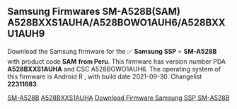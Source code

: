 <h2>Samsung Firmwares SM-A528B(SAM) A528BXXS1AUHA/A528BOWO1AUH6/A528BXXU1AUH9</h2>
Download the Samsung firmware for the ✅ <strong>Samsung SSP </strong> ⭐ <strong>SM-A528B</strong> with product code <strong>SAM</strong> <strong> from Peru</strong>. This firmware has version number PDA <strong>A528BXXS1AUHA</strong> and CSC A528BOWO1AUH6. The operating system of this firmware is Android R , with build date 2021-09-30. Changelist <strong>22311683</strong>.


[SM-A528B](https://samfirm.shop/samsung/model/SM-A528B)
[A528BXXS1AUHA](https://samfirm.shop/samsung/pda/A528BXXS1AUHA)
[Download Firmware Samsung SSP SM-A528B](https://samfirm.shop/samsung/firmware/461344)
